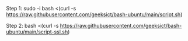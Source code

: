 Step 1: sudo -i
bash <(curl -s https://raw.githubusercontent.com/geeksict/bash-ubuntu/main/script.sh)

Step 2:
bash <(curl -s https://raw.githubusercontent.com/geeksict/bash-ubuntu/main/script-ssl.sh)
